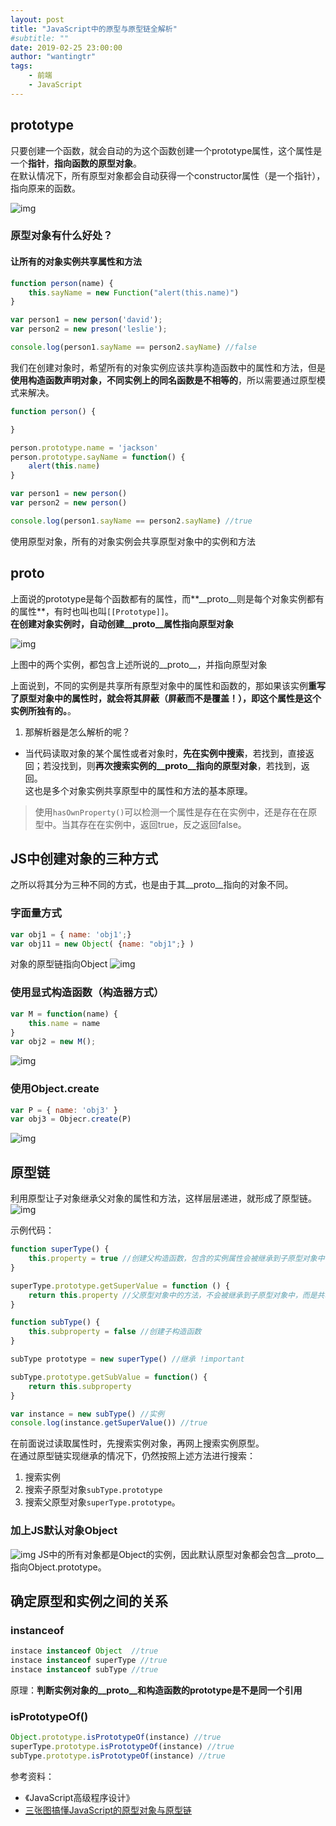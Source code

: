 ```yaml
---
layout: post
title: "JavaScript中的原型与原型链全解析"
#subtitle: ""
date: 2019-02-25 23:00:00
author: "wantingtr"
tags:
    - 前端
    - JavaScript
---
```


## prototype

只要创建一个函数，就会自动的为这个函数创建一个prototype属性，这个属性是一个**指针**，**指向函数的原型对象**。  
在默认情况下，所有原型对象都会自动获得一个constructor属性（是一个指针），指向原来的函数。

![img](/img/post/JS/JS-prototype.jpg)

### 原型对象有什么好处？
#### 让所有的对象实例共享属性和方法
```js
function person(name) {
    this.sayName = new Function("alert(this.name)")
}

var person1 = new person('david');
var person2 = new preson('leslie');

console.log(person1.sayName == person2.sayName) //false
```
我们在创建对象时，希望所有的对象实例应该共享构造函数中的属性和方法，但是**使用构造函数声明对象，不同实例上的同名函数是不相等的**，所以需要通过原型模式来解决。

```js
function person() {

}

person.prototype.name = 'jackson'
person.prototype.sayName = function() {
    alert(this.name)
}

var person1 = new person()
var person2 = new person()

console.log(person1.sayName == person2.sayName) //true
```
使用原型对象，所有的对象实例会共享原型对象中的实例和方法


## __proto__
上面说的prototype是每个函数都有的属性，而**__proto__则是每个对象实例都有的属性**，有时也叫也叫`[[Prototype]]`。  
**在创建对象实例时，自动创建__proto__属性指向原型对象**

![img](/img/post/JS/JS-prototype1.jpg)

上图中的两个实例，都包含上述所说的__proto__，并指向原型对象

上面说到，不同的实例是共享所有原型对象中的属性和函数的，那如果该实例**重写了原型对象中的属性时，就会将其屏蔽（屏蔽而不是覆盖！），即这个属性是这个实例所独有的。**。  

1. 那解析器是怎么解析的呢？  
- 当代码读取对象的某个属性或者对象时，**先在实例中搜索**，若找到，直接返回；若没找到，则**再次搜索实例的__proto__指向的原型对象**，若找到，返回。  
这也是多个对象实例共享原型中的属性和方法的基本原理。  

> 使用`hasOwnProperty()`可以检测一个属性是存在在实例中，还是存在在原型中。当其存在在实例中，返回true，反之返回false。


## JS中创建对象的三种方式
之所以将其分为三种不同的方式，也是由于其__proto__指向的对象不同。

### 字面量方式

```js
var obj1 = { name: 'obj1';}
var obj11 = new Object( {name: "obj1";} )
```
对象的原型链指向Object
![img](/img/post/JS/object.jpg)

### 使用显式构造函数（构造器方式）

```js
var M = function(name) {
    this.name = name
}
var obj2 = new M();
```
![img](/img/post/JS/constructor.jpg)


### 使用Object.create

```js
var P = { name: 'obj3' }
var obj3 = Objecr.create(P)
```

![img](/img/post/JS/objectCreate.jpg)

## 原型链
利用原型让子对象继承父对象的属性和方法，这样层层递进，就形成了原型链。
![img](/img/post/JS/chain.jpg)

示例代码：
```js
function superType() {
    this.property = true //创建父构造函数，包含的实例属性会被继承到子原型对象中
}

superType.prototype.getSuperValue = function () {
    return this.property //父原型对象中的方法，不会被继承到子原型对象中，而是共享
}

function subType() {
    this.subproperty = false //创建子构造函数
}

subType prototype = new superType() //继承 !important

subType.prototype.getSubValue = function() {
    return this.subproperty
}

var instance = new subType() //实例
console.log(instance.getSuperValue()) //true
```

在前面说过读取属性时，先搜索实例对象，再网上搜索实例原型。  
在通过原型链实现继承的情况下，仍然按照上述方法进行搜索：
1. 搜索实例
2. 搜索子原型对象`subType.prototype`
3. 搜索父原型对象`superType.prototype`。

### 加上JS默认对象Object
![img](/img/post/JS/JSchain.jpg)
JS中的所有对象都是Object的实例，因此默认原型对象都会包含__proto__指向Object.prototype。

## 确定原型和实例之间的关系

### instanceof
```js
instace instanceof Object  //true
instace instanceof superType //true
instace instanceof subType //true
``` 
原理：**判断实例对象的__proto__和构造函数的prototype是不是同一个引用**

### isPrototypeOf()
```js
Object.prototype.isPrototypeOf(instance) //true
superType.prototype.isPrototypeOf(instance) //true
subType.prototype.isPrototypeOf(instance) //true
```

参考资料：
- 《JavaScript高级程序设计》
- <a href="https://www.cnblogs.com/shuiyi/p/5305435.html">三张图搞懂JavaScript的原型对象与原型链</a>